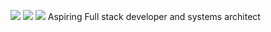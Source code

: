 ![](https://img.shields.io/badge/code-python-informational?style=flat&logo=data:image/svg%2bxml;base64,<BASE64_DATA>)
![](https://img.shields.io/badge/OS-Linux-informational?style=flat&logo=data:image/svg%2bxml;base64,<BASE64_DATA>)
![](https://img.shields.io/badge/Web-Node|React-informational?style=flat&logo=data:image/svg%2bxml;base64,<BASE64_DATA>)
Aspiring Full stack developer and systems architect
